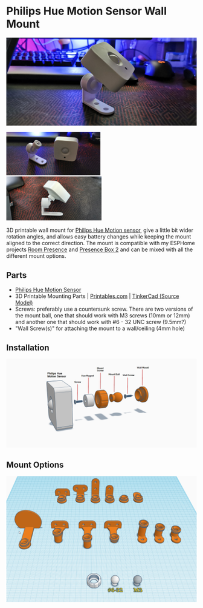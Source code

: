 # Philips Hue Motion Sensor Wall Mount
![](small-mount.jpg)
<p float="left"> <img src="small-mount-01.jpg" width="49.5%" /> <img src="small-mount-02.jpg" width="50%" /></p> 

3D printable wall mount for [Philips Hue Motion sensor](https://amzn.to/3eFKGZe), give a little bit wider rotation angles, and allows easy battery changes while keeping the mount aligned to the correct direction. The mount is compatible with my ESPHome projects [Room Presence](https://github.com/EvisHome/Home-Assistant/tree/main/esphome/presence) and [Presence Box 2](https://github.com/EvisHome/Home-Assistant/tree/main/esphome/presence-box-2) and can be mixed with all the different mount options.

## Parts

* [Philips Hue Motion Sensor](https://amzn.to/3eFKGZe)
* 3D Printable Mounting Parts | [Printables.com](https://www.printables.com/model/273578-philips-hue-motion-sensor-wall-mount) | [TinkerCad (Source Model)](https://www.tinkercad.com/things/9wCn1o8V80X-sensor-mounting-set)
* Screws: preferably use a countersunk screw. There are two versions of the mount ball, one that should work with M3 screws (10mm or 12mm) and another one that should work with #6 - 32 UNC screw (9.5mm?)
* "Wall Screw(s)" for attaching the mount to a wall/ceiling (4mm hole)

## Installation

![](installation2.png)

## Mount Options

![](mounting-options.png)
